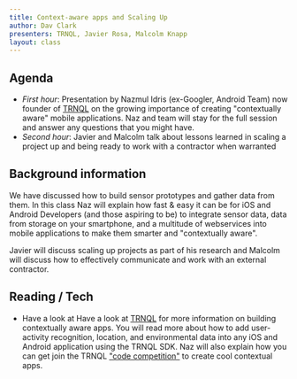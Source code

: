 ```yaml
---
title: Context-aware apps and Scaling Up
author: Dav Clark
presenters: TRNQL, Javier Rosa, Malcolm Knapp
layout: class
---
```


## Agenda

- *First hour*: Presentation by  Nazmul Idris (ex-Googler, Android Team) now
  founder of [TRNQL](http://trnql.com/about-us/) on the growing importance of
  creating "contextually aware" mobile applications. Naz and team will stay for
  the full session and answer any questions that you might have.
- *Second hour*: Javier and Malcolm talk about lessons learned in scaling a
  project up and being ready to work with a contractor when warranted

## Background information

We have discussed how to build sensor prototypes and gather data from them. In
this class Naz will explain how fast & easy it can be for iOS and Android
Developers (and those aspiring to be) to integrate sensor data, data from
storage on your smartphone, and a multitude of webservices into mobile
applications to make them smarter and "contextually aware".

Javier will discuss scaling up projects as part of his research and Malcolm
will discuss how to effectively communicate and work with an external
contractor.

## Reading / Tech

 - Have a look at Have a look at [TRNQL](http://www.trnql.com) for more
   information on building contextually aware apps. You will read more about
   how to add user-activity recognition, location, and environmental data into
   any iOS and Android application using the TRNQL SDK.  Naz will also explain
   how you can get join the TRNQL ["code
   competition"](http://trnql.devpost.com/) to create cool contextual apps.
